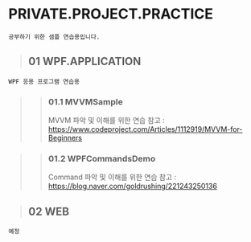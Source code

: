 # PRIVATE.PROJECT.PRACTICE
    공부하기 위한 샘플 연습용입니다.

>## 01 WPF.APPLICATION
    WPF 응용 프로그램 연습용
>>### 01.1 MVVMSample 
>>MVVM 파악 및 이해를 위한 연습
>>참고 : https://www.codeproject.com/Articles/1112919/MVVM-for-Beginners   

>>### 01.2 WPFCommandsDemo 
>>Command 파악 및 이해를 위한 연습
>>참고 : https://blog.naver.com/goldrushing/221243250136   
   
>## 02 WEB
    예정
